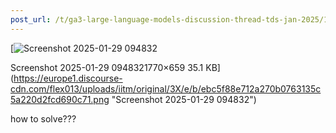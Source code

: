 ```yaml
---
post_url: /t/ga3-large-language-models-discussion-thread-tds-jan-2025/163247/40
---
```

[![Screenshot 2025-01-29 094832](https://europe1.discourse-cdn.com/flex013/uploads/iitm/optimized/3X/e/b/ebc5f88e712a270b0763135c5a220d2fcd690c71_2_690x256.png)

Screenshot 2025-01-29 0948321770×659 35.1 KB](https://europe1.discourse-cdn.com/flex013/uploads/iitm/original/3X/e/b/ebc5f88e712a270b0763135c5a220d2fcd690c71.png "Screenshot 2025-01-29 094832")

how to solve???